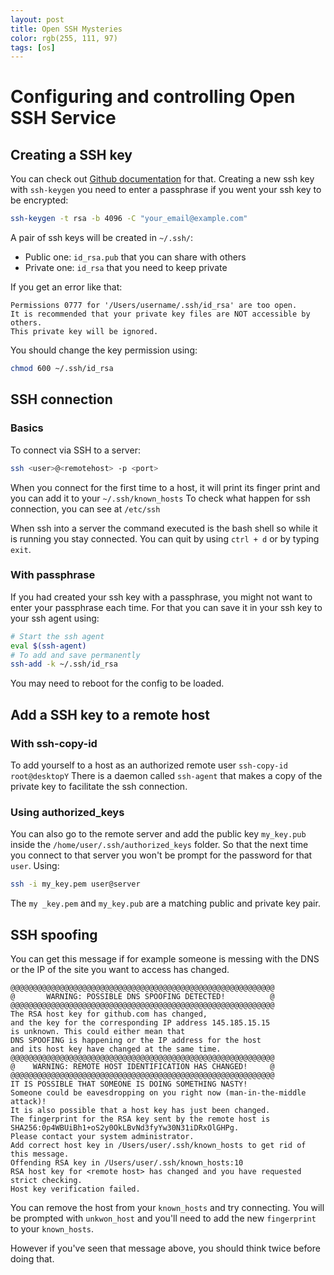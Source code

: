 ```yaml
---
layout: post
title: Open SSH Mysteries
color: rgb(255, 111, 97)
tags: [os]
---
```


# Configuring and controlling Open SSH Service

## Creating a SSH key

You can check out [Github documentation](https://help.github.com/en/articles/generating-a-new-ssh-key-and-adding-it-to-the-ssh-agent) for that.
Creating a new ssh key with `ssh-keygen` you need to enter a passphrase if you went your ssh key to be encrypted:

```bash
ssh-keygen -t rsa -b 4096 -C "your_email@example.com"
```

A pair of ssh keys will be created in `~/.ssh/`:

  - Public one: `id_rsa.pub` that you can share with others
  - Private one: `id_rsa` that you need to keep private
  
If you get an error like that:

```
Permissions 0777 for '/Users/username/.ssh/id_rsa' are too open.
It is recommended that your private key files are NOT accessible by others.
This private key will be ignored.
```

You should change the key permission using:

```bash
chmod 600 ~/.ssh/id_rsa
```

## SSH connection

### Basics 
To connect via SSH to a server:

```bash
ssh <user>@<remotehost> -p <port>
```
 
When you connect for the first time to a host, it will print its finger print and you can add it to your `~/.ssh/known_hosts`
To check what happen for ssh connection, you can see at `/etc/ssh`
 
When ssh into a server the command executed is the bash shell so while it is running you stay connected. You can quit by using `ctrl + d` or by typing `exit`.

### With passphrase

If you had created your ssh key with a passphrase, you might not want to enter your passphrase each time.
For that you can save it in your ssh key to your ssh agent using:

```bash
# Start the ssh agent
eval $(ssh-agent)
# To add and save permanently
ssh-add -k ~/.ssh/id_rsa
```

You may need to reboot for the config to be loaded.

## Add a SSH key to a remote host
 
### With ssh-copy-id

To add yourself to a host as an authorized remote user `ssh-copy-id root@desktopY`
There is a daemon called `ssh-agent` that makes a copy of the private key to facilitate the ssh connection. 

### Using authorized_keys

You can also go to the remote server and add the public key `my_key.pub` inside the `/home/user/.ssh/authorized_keys` folder.
So that the next time you connect to that server you won't be prompt for the password for that `user`. Using:

```bash
ssh -i my_key.pem user@server
```

The `my _key.pem` and `my_key.pub` are a matching public and private key pair.

## SSH spoofing 

You can get this message if for example someone is messing with the DNS or the IP of the site you want to access has changed.

```
@@@@@@@@@@@@@@@@@@@@@@@@@@@@@@@@@@@@@@@@@@@@@@@@@@@@@@@@@@@
@       WARNING: POSSIBLE DNS SPOOFING DETECTED!          @
@@@@@@@@@@@@@@@@@@@@@@@@@@@@@@@@@@@@@@@@@@@@@@@@@@@@@@@@@@@
The RSA host key for github.com has changed,
and the key for the corresponding IP address 145.185.15.15
is unknown. This could either mean that
DNS SPOOFING is happening or the IP address for the host
and its host key have changed at the same time.
@@@@@@@@@@@@@@@@@@@@@@@@@@@@@@@@@@@@@@@@@@@@@@@@@@@@@@@@@@@
@    WARNING: REMOTE HOST IDENTIFICATION HAS CHANGED!     @
@@@@@@@@@@@@@@@@@@@@@@@@@@@@@@@@@@@@@@@@@@@@@@@@@@@@@@@@@@@
IT IS POSSIBLE THAT SOMEONE IS DOING SOMETHING NASTY!
Someone could be eavesdropping on you right now (man-in-the-middle attack)!
It is also possible that a host key has just been changed.
The fingerprint for the RSA key sent by the remote host is
SHA256:0p4WBUiBh1+oS2y0OkLBvNd3fyYw30N31iDRxOlGHPg.
Please contact your system administrator.
Add correct host key in /Users/user/.ssh/known_hosts to get rid of this message.
Offending RSA key in /Users/user/.ssh/known_hosts:10
RSA host key for <remote host> has changed and you have requested strict checking.
Host key verification failed.
```

You can remove the host from your `known_hosts` and try connecting. You will be prompted with `unkwon_host` and you'll need to add the new `fingerprint` to your `known_hosts`. 

However if you've seen that message above, you should think twice before doing that.
